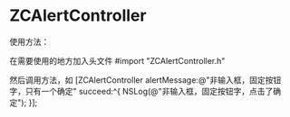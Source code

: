 # ZCAlertController

使用方法：

在需要使用的地方加入头文件 #import "ZCAlertController.h"

然后调用方法，如
[ZCAlertController alertMessage:@"非输入框，固定按钮字，只有一个确定" succeed:^{
                NSLog(@"非输入框，固定按钮字，点击了确定");
            }];
